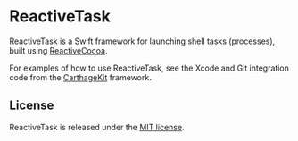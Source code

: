 # ReactiveTask

ReactiveTask is a Swift framework for launching shell tasks (processes), built using [ReactiveCocoa](https://github.com/ReactiveCocoa/ReactiveCocoa).

For examples of how to use ReactiveTask, see the Xcode and Git integration code from the [CarthageKit](https://github.com/Carthage/Carthage) framework.

## License

ReactiveTask is released under the [MIT license](LICENSE.md).
